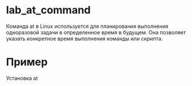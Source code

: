 # lab_at_command

Команда at в Linux используется для планирования выполнения одноразовой задачи в определенное время в будущем. Она позволяет указать конкретное время выполнения команды или скрипта.
# Пример
Установка at
```sudo apt install at
